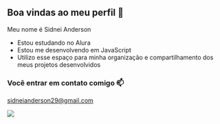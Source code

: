 ## Boa vindas ao meu perfil 💠

Meu nome é Sidnei Anderson

- Estou estudando no Alura 
- Estou me desenvolvendo em JavaScript
- Utilizo esse espaço para minha organização e compartilhamento dos meus projetos desenvolvidos

### Você entrar em contato comigo 📫

sidneianderson29@gmail.com

![](https://media1.tenor.com/m/a6S35wgiCOsAAAAC/deku-java.gif)
